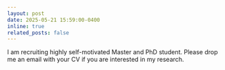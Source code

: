 ```yaml
---
layout: post
date: 2025-05-21 15:59:00-0400
inline: true
related_posts: false
---
```


I am recruiting highly self-motivated Master and PhD student. Please drop me an email with your CV if you are interested in my research.